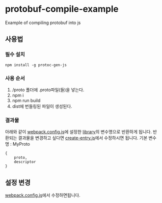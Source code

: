 # protobuf-compile-example
Example of compiling protobuf into js

## 사용법
### 필수 설치
```
npm install -g protoc-gen-js
```

### 사용 순서
1. /proto 폴더에 .proto파일(들)을 넣는다.
2. npm i
3. npm run build
4. dist에 번들링된 파일이 생성된다.

### 결과물
아래와 같이 [webpack.config.js](./webpack.config.js)에 설정한 [library](./webpack.config.js#L12)의 변수명으로 반환하게 됩니다.
반환되는 결과물을 변경하고 싶다면 [create-entry.js](./scripts/create-entry.js)에서 수정하시면 됩니다.
기본 변수명 : MyProto
```
{
    proto,
    descriptor
}
```

## 설정 변경
[webpack.config.js](./webpack.config.js)에서 수정하면됩니다.